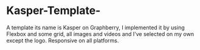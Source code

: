 # Kasper-Template-
A template its name is Kasper on Graphberry,
I implemented it by using Flexbox and some grid,
all images and videos and I've selected on my own except the logo.
Responsive on all platforms.

